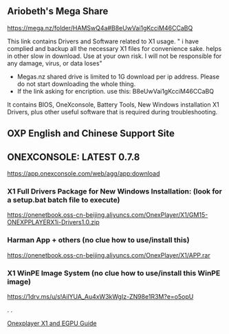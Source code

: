 
## Ariobeth's Mega Share

https://mega.nz/folder/HAMSwQ4a#B8eUwVai1gKcciM46CCaBQ

This link contains Drivers and Software related to X1 usage.
" i have complied and backup all the necessary X1 files for convenience sake. helps in other slow in download. Use at your own risk. I will not be responsible for any damage, virus, or data loses"

- Megas.nz shared drive is limited to 1G download per ip address. Please do not start downloading the whole thing.
- If the link asking for encription. use this:  B8eUwVai1gKcciM46CCaBQ


It contains BIOS, OneXconsole, Battery Tools, New Windows installation X1 Drivers, plus other useful software that is required during troubleshooting.

## OXP English and Chinese Support Site

## ONEXCONSOLE: LATEST 0.7.8
https://app.onexconsole.com/web/agg/app:download

### X1 Full Drivers Package for New Windows Installation: (look for a setup.bat batch file to execute)
https://onenetbook.oss-cn-beijing.aliyuncs.com/OnexPlayer/X1/GM15-ONEXPPLAYERX1i-Drivers1.0.zip
### Harman App + others (no clue how to use/install this)
https://onenetbook.oss-cn-beijing.aliyuncs.com/OnexPlayer/X1/APP.rar

### X1 WinPE Image System (no clue how to use/install this WinPE image)
https://1drv.ms/u/s!AilYUA_Au4xW3kWgIz-ZN98e1R3M?e=o5opU

.
.

[Onexplayer X1 and EGPU Guide](../main/README.md)
